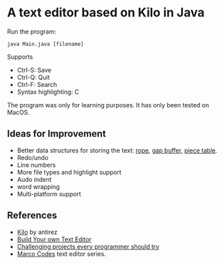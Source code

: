 # A text editor based on Kilo in Java

Run the program:

```commandline
java Main.java [filename]
```

Supports

- Ctrl-S: Save
- Ctrl-Q: Quit
- Ctrl-F: Search
- Syntax highlighting: C

The program was only for learning purposes. It has only been tested on MacOS.

## Ideas for Improvement

- Better data structures for storing the
  text: [rope](https://en.wikipedia.org/wiki/Rope_(data_structure)), [gap buffer](https://en.wikipedia.org/wiki/Gap_buffer), [piece table](https://en.wikipedia.org/wiki/Piece_table).
- Redo/undo
- Line numbers
- More file types and highlight support
- Audo indent
- word wrapping
- Multi-platform support

## References

- [Kilo](https://github.com/antirez/kilo?tab=readme-ov-file) by antirez
- [Build Your own Text Editor](https://viewsourcecode.org/snaptoken/kilo/index.html)
- [Challenging projects every programmer should try](https://austinhenley.com/blog/challengingprojects.html)
- [Marco Codes](https://www.youtube.com/@MarcoCodes) text editor series.